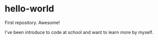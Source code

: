 # hello-world
First repository. Awesome!

I've been introduce to code at school and want to learn more by myself.  
